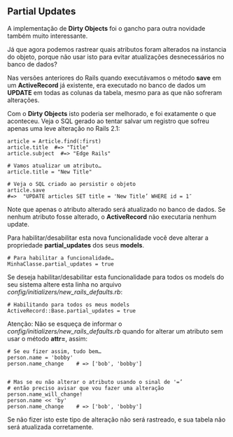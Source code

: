 ## Partial Updates

A implementação de **Dirty Objects** foi o gancho para outra novidade também muito interessante.

Já que agora podemos rastrear quais atributos foram alterados na instancia do objeto, porque não usar isto para evitar atualizações desnecessários no banco de dados?

Nas versões anteriores do Rails quando executávamos o método **save** em um **ActiveRecord** já existente, era executado no banco de dados um **UPDATE** em todas as colunas da tabela, mesmo para as que não sofreram alterações.

Com o **Dirty Objects** isto poderia ser melhorado, e foi exatamente o que aconteceu. Veja o SQL gerado ao tentar salvar um registro que sofreu apenas uma leve alteração no Rails 2.1:

	article = Article.find(:first)
	article.title  #=> "Title"
	article.subject  #=> "Edge Rails"

	# Vamos atualizar um atributo…
	article.title = "New Title"

	# Veja o SQL criado ao persistir o objeto
	article.save
	#=>  "UPDATE articles SET title = 'New Title’ WHERE id = 1″

Note que apenas o atributo alterado será atualizado no banco de dados. Se nenhum atributo fosse alterado, o **ActiveRecord** não executaria nenhum update.

Para habilitar/desabilitar esta nova funcionalidade você deve alterar a propriedade **partial\_updates** dos seus **models**.

	# Para habilitar a funcionalidade…
	MinhaClasse.partial_updates = true

Se deseja habilitar/desabilitar esta funcionalidade para todos os models do seu sistema altere esta linha no arquivo *config/initializers/new\_rails\_defaults.rb*:

	# Habilitando para todos os meus models
	ActiveRecord::Base.partial_updates = true

Atenção: Não se esqueça de informar o *config/initializers/new\_rails\_defaults.rb* quando for alterar um atributo sem usar o método **attr=**, assim:

	# Se eu fizer assim, tudo bem…
	person.name = 'bobby'
	person.name_change    # => ['bob', 'bobby']
	
	
	# Mas se eu não alterar o atributo usando o sinal de '=’
	# então preciso avisar que vou fazer uma alteração
	person.name_will_change!
	person.name << 'by'
	person.name_change    # => ['bob', 'bobby']

Se não fizer isto este tipo de alteração não será rastreado, e sua tabela não será atualizada corretamente.
